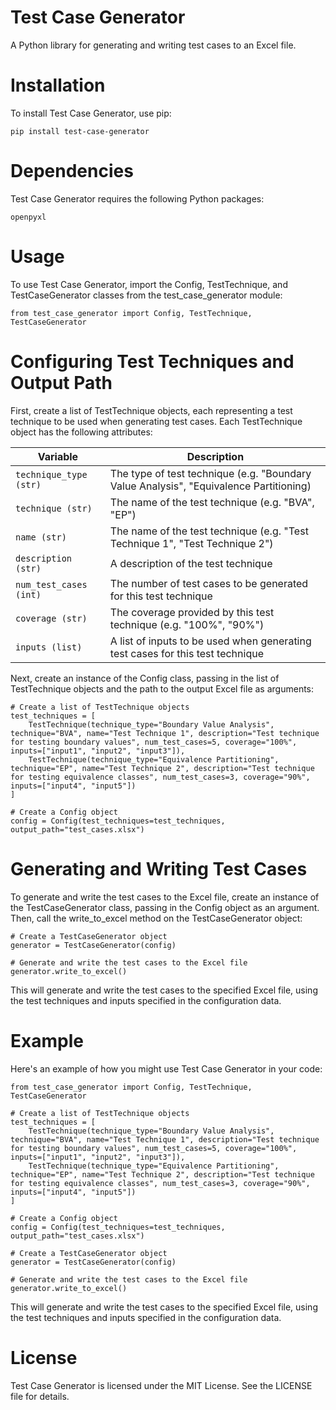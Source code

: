 # Test Case Generator
A Python library for generating and writing test cases to an Excel file.

# Installation
To install Test Case Generator, use pip:

```pip install test-case-generator```

# Dependencies
Test Case Generator requires the following Python packages:

```openpyxl```

# Usage
To use Test Case Generator, import the Config, TestTechnique, and TestCaseGenerator classes from the test_case_generator module:

```from test_case_generator import Config, TestTechnique, TestCaseGenerator```

# Configuring Test Techniques and Output Path
First, create a list of TestTechnique objects, each representing a test technique to be used when generating test cases. Each TestTechnique object has the following attributes:

| Variable | Description |
| - | - |
| `technique_type (str)` | The type of test technique (e.g. "Boundary Value Analysis", "Equivalence Partitioning) |
| `technique (str)` | The name of the test technique (e.g. "BVA", "EP") |
| `name (str)` | The name of the test technique (e.g. "Test Technique 1", "Test Technique 2") |
| `description (str)` | A description of the test technique |
| `num_test_cases (int)` | The number of test cases to be generated for this test technique |
| `coverage (str)` | The coverage provided by this test technique (e.g. "100%", "90%") |
| `inputs (list)` | A list of inputs to be used when generating test cases for this test technique |

Next, create an instance of the Config class, passing in the list of TestTechnique objects and the path to the output Excel file as arguments:

```
# Create a list of TestTechnique objects
test_techniques = [
    TestTechnique(technique_type="Boundary Value Analysis", technique="BVA", name="Test Technique 1", description="Test technique for testing boundary values", num_test_cases=5, coverage="100%", inputs=["input1", "input2", "input3"]),
    TestTechnique(technique_type="Equivalence Partitioning", technique="EP", name="Test Technique 2", description="Test technique for testing equivalence classes", num_test_cases=3, coverage="90%", inputs=["input4", "input5"])
]

# Create a Config object
config = Config(test_techniques=test_techniques, output_path="test_cases.xlsx")
```

# Generating and Writing Test Cases
To generate and write the test cases to the Excel file, create an instance of the TestCaseGenerator class, passing in the Config object as an argument. Then, call the write_to_excel method on the TestCaseGenerator object:

```
# Create a TestCaseGenerator object
generator = TestCaseGenerator(config)

# Generate and write the test cases to the Excel file
generator.write_to_excel()
```

This will generate and write the test cases to the specified Excel file, using the test techniques and inputs specified in the configuration data.

# Example
Here's an example of how you might use Test Case Generator in your code:

```
from test_case_generator import Config, TestTechnique, TestCaseGenerator

# Create a list of TestTechnique objects
test_techniques = [
    TestTechnique(technique_type="Boundary Value Analysis", technique="BVA", name="Test Technique 1", description="Test technique for testing boundary values", num_test_cases=5, coverage="100%", inputs=["input1", "input2", "input3"]),
    TestTechnique(technique_type="Equivalence Partitioning", technique="EP", name="Test Technique 2", description="Test technique for testing equivalence classes", num_test_cases=3, coverage="90%", inputs=["input4", "input5"])
]

# Create a Config object
config = Config(test_techniques=test_techniques, output_path="test_cases.xlsx")

# Create a TestCaseGenerator object
generator = TestCaseGenerator(config)

# Generate and write the test cases to the Excel file
generator.write_to_excel()
```

This will generate and write the test cases to the specified Excel file, using the test techniques and inputs specified in the configuration data.

# License
Test Case Generator is licensed under the MIT License. See the LICENSE file for details.
